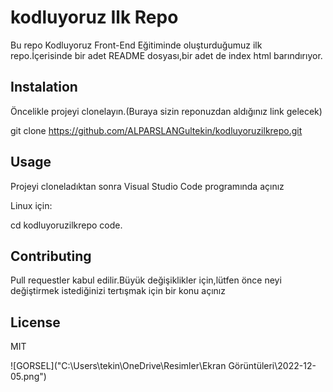 # kodluyoruz Ilk Repo
Bu repo Kodluyoruz Front-End Eğitiminde oluşturduğumuz ilk repo.İçerisinde bir adet README dosyası,bir adet de index html barındırıyor.

## Instalation 

Öncelikle projeyi clonelayın.(Buraya sizin reponuzdan aldığınız link gelecek)

git clone https://github.com/ALPARSLANGultekin/kodluyoruzilkrepo.git

## Usage 

Projeyi cloneladıktan sonra Visual Studio Code programında açınız

Linux için:

cd kodluyoruzilkrepo
code.

## Contributing

Pull requestler kabul edilir.Büyük değişiklikler için,lütfen önce neyi değiştirmek istediğinizi tertışmak için bir konu açınız

## License

MIT

![GORSEL]("C:\Users\tekin\OneDrive\Resimler\Ekran Görüntüleri\2022-12-05.png")



